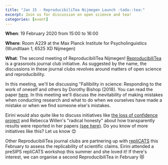 ```yaml
---
title: "Jan 15 - ReproducibiliTea Nijmegen Launch :tada::tea:"
excerpt: Join us for discussion on open science and tea!
categories: [event]
---
```


**When**: 19 February 2020 from 15:00 to 16:00

**Where**: Room A229 at the Max Planck Institute for Psycholinguistics (Wundtlaan 1, 6525 XD Nijmegen)

**What**: The second meeting of ReproducibiliTea Nijmegen!
[ReproducibiliTea](https://reproducibilitea.org/) is a grassroots journal club initiative.
As suggested by the name, the discussions in these journal clubs revolves around matters of open science and reproducibility.

In this meeting, we'll be discussing "Fallibility in science: Responding to the work of oneself and others by Dorothy Bishop (2018).
You can read the paper [here](https://doi.org/10.1177/2515245918776632).
In this meeting we'll discuss the inevitability of making mistakes when conducting research and what to do when we ourselves have made a mistake or when we find someone else's mistakes.

Eirini would also quite like to discuss initiatives like [the loss of confidence project](https://lossofconfidence.com/) and Rebecca Willen's "radical honesty" about how transparently results were reported in her papers [(see here)](https://rmwillen.info/publications/).
Do you know of more initiatives like this? Let us know :blush:

Other ReproducibiliTea journal clubs are partnering up with [repliCATS](https://replicats.research.unimelb.edu.au/) this February to assess the replicability of scientific claims.
Eirini attended a preSIPS repliCATS workshop this summer and she loved it!
If there's interest, we can organise a second ReproducibiliTea in February :heart_eyes_cat:
